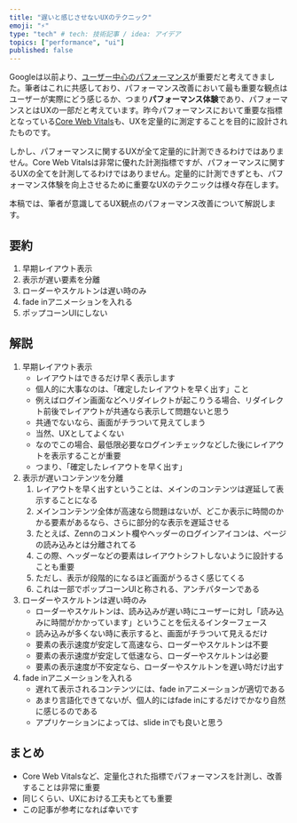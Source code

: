 ```yaml
---
title: "遅いと感じさせないUXのテクニック"
emoji: "⚡️"
type: "tech" # tech: 技術記事 / idea: アイデア
topics: ["performance", "ui"]
published: false
---
```


Googleは以前より、[ユーザー中心のパフォーマンス](https://web.dev/articles/user-centric-performance-metrics?hl=ja)が重要だと考えてきました。筆者はこれに共感しており、パフォーマンス改善において最も重要な観点はユーザーが実際にどう感じるか、つまり**パフォーマンス体験**であり、パフォーマンスとはUXの一部だと考えています。昨今パフォーマンスにおいて重要な指標となっている[Core Web Vitals](https://developers.google.com/search/docs/appearance/core-web-vitals?hl=ja)も、UXを定量的に測定することを目的に設計されたものです。

しかし、パフォーマンスに関するUXが全て定量的に計測できるわけではありません。Core Web Vitalsは非常に優れた計測指標ですが、パフォーマンスに関するUXの全てを計測してるわけではありません。定量的に計測できずとも、パフォーマンス体験を向上させるために重要なUXのテクニックは様々存在します。

本稿では、筆者が意識してるUX観点のパフォーマンス改善について解説します。

## 要約

1. 早期レイアウト表示
2. 表示が遅い要素を分離
3. ローダーやスケルトンは遅い時のみ
4. fade inアニメーションを入れる
5. ポップコーンUIにしない

## 解説

1. 早期レイアウト表示
   - レイアウトはできるだけ早く表示します
   - 個人的に大事なのは、「確定したレイアウトを早く出す」こと
   - 例えばログイン画面などへリダイレクトが起こりうる場合、リダイレクト前後でレイアウトが共通なら表示して問題ないと思う
   - 共通でないなら、画面がチラついて見えてしまう
   - 当然、UXとしてよくない
   - なのでこの場合、最低限必要なログインチェックなどした後にレイアウトを表示することが重要
   - つまり、「確定したレイアウトを早く出す」
2. 表示が遅いコンテンツを分離
   1. レイアウトを早く出すということは、メインのコンテンツは遅延して表示することになる
   2. メインコンテンツ全体が高速なら問題はないが、どこか表示に時間のかかる要素があるなら、さらに部分的な表示を遅延させる
   3. たとえば、Zennのコメント欄やヘッダーのログインアイコンは、ページの読み込みとは分離されてる
   4. この際、ヘッダーなどの要素はレイアウトシフトしないように設計することも重要
   5. ただし、表示が段階的になるほど画面がうるさく感じてくる
   6. これは一部でポップコーンUIと称される、アンチパターンである
3. ローダーやスケルトンは遅い時のみ
   - ローダーやスケルトンは、読み込みが遅い時にユーザーに対し「読み込みに時間がかかっています」ということを伝えるインターフェース
   - 読み込みが多くない時に表示すると、画面がチラついて見えるだけ
   - 要素の表示速度が安定して高速なら、ローダーやスケルトンは不要
   - 要素の表示速度が安定して低速なら、ローダーやスケルトンは必要
   - 要素の表示速度が不安定なら、ローダーやスケルトンを遅い時だけ出す
4. fade inアニメーションを入れる
   - 遅れて表示されるコンテンツには、fade inアニメーションが適切である
   - あまり言語化できてないが、個人的にはfade inにするだけでかなり自然に感じるのである
   - アプリケーションによっては、slide inでも良いと思う

## まとめ

- Core Web Vitalsなど、定量化された指標でパフォーマンスを計測し、改善することは非常に重要
- 同じくらい、UXにおける工夫もとても重要
- この記事が参考になれば幸いです
